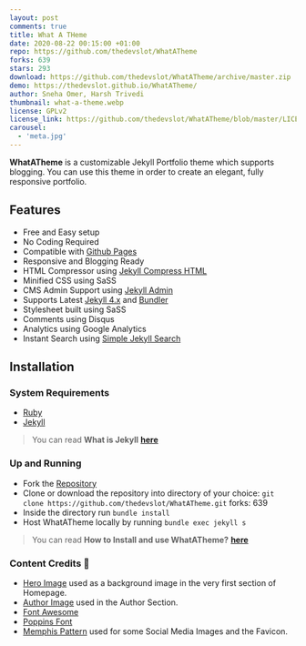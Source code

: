 ```yaml
---
layout: post
comments: true
title: What A THeme
date: 2020-08-22 00:15:00 +01:00
repo: https://github.com/thedevslot/WhatATheme
forks: 639
stars: 293
download: https://github.com/thedevslot/WhatATheme/archive/master.zip
demo: https://thedevslot.github.io/WhatATheme/
author: Sneha Omer, Harsh Trivedi
thumbnail: what-a-theme.webp
license: GPLv2
license_link: https://github.com/thedevslot/WhatATheme/blob/master/LICENSE
carousel:
  - 'meta.jpg'
---
```


**WhatATheme** is a customizable Jekyll Portfolio theme which supports blogging. You can use this theme in order to create an elegant, fully responsive portfolio.

## Features

* Free and Easy setup
* No Coding Required
* Compatible with [Github Pages](https://pages.github.com/)
* Responsive and Blogging Ready
* HTML Compressor using [Jekyll Compress HTML](https://jch.penibelst.de/)
* Minified CSS using SaSS
* CMS Admin Support using [Jekyll Admin](https://jekyll.github.io/jekyll-admin/)
* Supports Latest [Jekyll 4.x](https://jekyllrb.com/) and [Bundler](https://bundler.io/)
* Stylesheet built using SaSS
* Comments using Disqus
* Analytics using Google Analytics
* Instant Search using [Simple Jekyll Search](https://github.com/christian-fei/Simple-Jekyll-Search/)

## Installation

### System Requirements

* [Ruby](https://www.ruby-lang.org/en/)
* [Jekyll](https://jekyllrb.com/)

> You can read **What is Jekyll** [**here**](https://thedevslot.github.io/WhatATheme/blog/what-is-jekyll-how-to-use-it)

### Up and Running

* Fork the [Repository](https://github.com/thedevslot/WhatATheme/)
* Clone or download the repository into directory of your choice: `git clone https://github.com/thedevslot/WhatATheme.git`
forks: 639
* Inside the directory run `bundle install`
* Host WhatATheme locally by running `bundle exec jekyll s`

> You can read **How to Install and use WhatATheme?** [**here**](https://thedevslot.github.io/WhatATheme/blog/how-to-install-whatatheme)

### Content Credits :green_heart:

* [Hero Image](https://images.pexels.com/photos/220444/pexels-photo-220444.jpeg?auto=compress&cs=tinysrgb&dpr=2&h=650&w=940) used as a background image in the very first section of Homepage.
* [Author Image](https://cdn.pixabay.com/photo/2015/10/05/22/37/blank-profile-picture-973460_960_720.png) used in the Author Section.
* [Font Awesome](https://fontawesome.com/)
* [Poppins Font](https://fonts.google.com/specimen/Poppins)
* [Memphis Pattern](https://www.freepik.com/free-vector/memphis-pattern-background_4034913.htm#page=1&query=memphis%20pattern&position=23) used for some Social Media Images and the Favicon.
